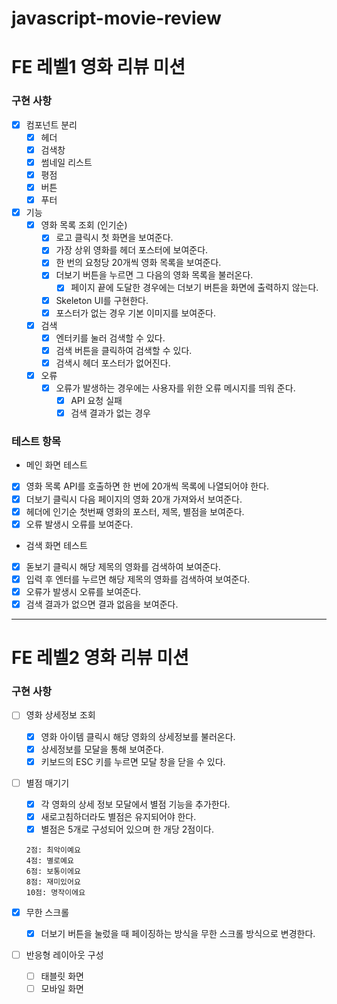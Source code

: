 # javascript-movie-review

# FE 레벨1 영화 리뷰 미션

### 구현 사항

- [x] 컴포넌트 분리
  - [x] 헤더
  - [x] 검색창
  - [x] 썸네일 리스트
  - [x] 평점
  - [x] 버튼
  - [x] 푸터
- [x] 기능
  - [x] 영화 목록 조회 (인기순)
    - [x] 로고 클릭시 첫 화면을 보여준다.
    - [x] 가장 상위 영화를 헤더 포스터에 보여준다.
    - [x] 한 번의 요청당 20개씩 영화 목록을 보여준다.
    - [x] 더보기 버튼을 누르면 그 다음의 영화 목록을 불러온다.
      - [x] 페이지 끝에 도달한 경우에는 더보기 버튼을 화면에 출력하지 않는다.
    - [x] Skeleton UI를 구현한다.
    - [x] 포스터가 없는 경우 기본 이미지를 보여준다.
  - [x] 검색
    - [x] 엔터키를 눌러 검색할 수 있다.
    - [x] 검색 버튼을 클릭하여 검색할 수 있다.
    - [x] 검색시 헤더 포스터가 없어진다.
  - [x] 오류
    - [x] 오류가 발생하는 경우에는 사용자를 위한 오류 메시지를 띄워 준다.
      - [x] API 요청 실패
      - [x] 검색 결과가 없는 경우

### 테스트 항목

- 메인 화면 테스트
- [x] 영화 목록 API를 호출하면 한 번에 20개씩 목록에 나열되어야 한다.
- [x] 더보기 클릭시 다음 페이지의 영화 20개 가져와서 보여준다.
- [x] 헤더에 인기순 첫번째 영화의 포스터, 제목, 별점을 보여준다.
- [x] 오류 발생시 오류를 보여준다.

- 검색 화면 테스트
- [x] 돋보기 클릭시 해당 제목의 영화를 검색하여 보여준다.
- [x] 입력 후 엔터를 누르면 해당 제목의 영화를 검색하여 보여준다.
- [x] 오류가 발생시 오류를 보여준다.
- [x] 검색 결과가 없으면 결과 없음을 보여준다.

---

# FE 레벨2 영화 리뷰 미션

### 구현 사항

- [ ] 영화 상세정보 조회

  - [x] 영화 아이템 클릭시 해당 영화의 상세정보를 불러온다.
  - [x] 상세정보를 모달을 통해 보여준다.
  - [x] 키보드의 ESC 키를 누르면 모달 창을 닫을 수 있다.

- [ ] 별점 매기기
  - [x] 각 영화의 상세 정보 모달에서 별점 기능을 추가한다.
  - [x] 새로고침하더라도 별점은 유지되어야 한다.
  - [x] 별점은 5개로 구성되어 있으며 한 개당 2점이다.
  ```
  2점: 최악이예요
  4점: 별로예요
  6점: 보통이에요
  8점: 재미있어요
  10점: 명작이에요
  ```
- [x] 무한 스크롤
  - [x] 더보기 버튼을 눌렀을 때 페이징하는 방식을 무한 스크롤 방식으로 변경한다.
- [ ] 반응형 레이아웃 구성
  - [ ] 태블릿 화면
  - [ ] 모바일 화면

